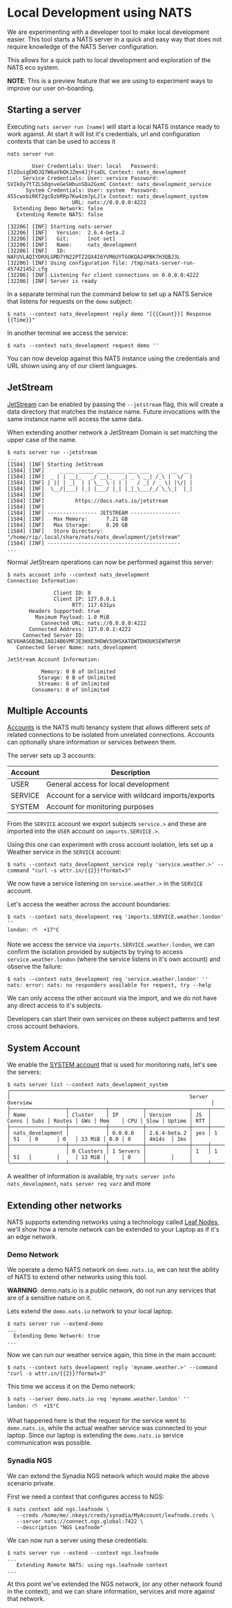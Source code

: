 # Local Development using NATS

We are experimenting with a developer tool to make local development easier.  This tool starts a NATS server in a quick and easy way that does not require knowledge of the NATS Server configuration.

This allows for a quick path to local development and exploration of the NATS eco system.

**NOTE**: This is a preview feature that we are using to experiment ways to improve our user on-boarding.

## Starting a server

Executing `nats server run [name]` will start a local NATS instance ready to work against.  At start it will list it's credentials, url and configuration contexts that can be used to access it

```nohighlight
nats server run

        User Credentials: User: local   Password: Il2OuigEHDJQ7W6aVbQkJZmn4JjFsaDL Context: nats_development
     Service Credentials: User: service Password: SVIkOy7tTZLSOqnveGeSHbunSDa2GxmC Context: nats_development_service
      System Credentials: User: system  Password: 455cwxbiRKf2gcDzbRRp7Kw4zm7pLJlx Context: nats_development_system
                     URL: nats://0.0.0.0:4222
  Extending Demo Network: false
   Extending Remote NATS: false

[32206] [INF] Starting nats-server
[32206] [INF]   Version:  2.6.4-beta.2
[32206] [INF]   Git:      [not set]
[32206] [INF]   Name:     nats_development
[32206] [INF]   ID:       NAFUVLAQIYDRXLGMD7YN22PTZ2QX4I6YVM6UYTGOKQA24PBK7H3QBJ3L
[32206] [INF] Using configuration file: /tmp/nats-server-run-457421452.cfg
[32206] [INF] Listening for client connections on 0.0.0.0:4222
[32206] [INF] Server is ready
```
In a separate terminal run the command below to set up a NATS Service that listens for requests on the `demo` subject:

```nohighlight
$ nats --context nats_development reply demo "[{{Count}}] Response {{Time}}"
```

In another terminal we access the service:

```nohighlight
$ nats --context nats_development request demo ''
```

You can now develop against this NATS instance using the credentials and URL shown using any of our client languages.

## JetStream

[JetStream](https://docs.nats.io/jetstream) can be enabled by passing the `--jetstream` flag, this will create a data directory that matches the instance name.  Future invocations with the same instance name will access the same data.

When extending another network a JetStream Domain is set matching the upper case of the name.

```nohighlight
$ nats server run --jetstream
...
[1584] [INF] Starting JetStream
[1584] [INF]     _ ___ _____ ___ _____ ___ ___   _   __  __
[1584] [INF]  _ | | __|_   _/ __|_   _| _ \ __| /_\ |  \/  |
[1584] [INF] | || | _|  | | \__ \ | | |   / _| / _ \| |\/| |
[1584] [INF]  \__/|___| |_| |___/ |_| |_|_\___/_/ \_\_|  |_|
[1584] [INF]
[1584] [INF]          https://docs.nats.io/jetstream
[1584] [INF]
[1584] [INF] ---------------- JETSTREAM ----------------
[1584] [INF]   Max Memory:      7.21 GB
[1584] [INF]   Max Storage:     8.20 GB
[1584] [INF]   Store Directory: "/home/rip/.local/share/nats/nats_development/jetstream"
[1584] [INF] -------------------------------------------
...
```

Normal JetStream operations can now be performed against this server:

```nohighlight
$ nats account info --context nats_development
Connection Information:

               Client ID: 8
               Client IP: 127.0.0.1
                     RTT: 117.631µs
       Headers Supported: true
         Maximum Payload: 1.0 MiB
           Connected URL: nats://0.0.0.0:4222
       Connected Address: 127.0.0.1:4222
     Connected Server ID: NCV6HAS6B3WLIAOJ4B6VMFJE3HXE3HDWV5OHSXATQWTDHOUKSEWTWYSM
   Connected Server Name: nats_development

JetStream Account Information:

           Memory: 0 B of Unlimited
          Storage: 0 B of Unlimited
          Streams: 0 of Unlimited
        Consumers: 0 of Unlimited
```

## Multiple Accounts

[Accounts](https://docs.nats.io/nats-server/configuration/securing_nats/accounts) is the NATS multi tenancy system that allows different sets of related connections to be isolated from unrelated connections. Accounts can optionally share information or services between them.

The server sets up 3 accounts:

|Account|Description|
|-------|-----------|
|USER   |General access for local development|
|SERVICE|Account for a service with wildcard imports/exports|
|SYSTEM |Account for monitoring purposes|

From the `SERVICE` account we export subjects `service.>` and these are imported into the `USER` account on `imports.SERVICE.>`.

Using this one can experiment with cross account isolation, lets set up a Weather service in the `SERVICE` account:

```nohightlight
$ nats --context nats_development_service reply 'service.weather.>' --command "curl -s wttr.in/{{2}}?format=3"
```

We now have a service listening on `service.weather.>` in the `SERVICE` account.

Let's access the weather across the account boundaries:

```nohighlight
$ nats --context nats_development req 'imports.SERVICE.weather.london' ''
london: ⛅️  +17°C
```

Note we access the service via `imports.SERVICE.weather.london`, we can confirm the isolation provided by subjects by trying to access `service.weather.london` (where the service listens in it's own account) and observe the failure:

```nohighlight
$ nats --context nats_development req 'service.weather.london' ''
nats: error: nats: no responders available for request, try --help
```

We can only access the other account via the import, and we do not have any direct access to it's subjects.

Developers can start their own services on these subject patterns and test cross account behaviors.

## System Account

We enable the [SYSTEM account](https://docs.nats.io/nats-server/configuration/sys_accounts) that is used for monitoring nats, let's see the servers:

```nohighlight
$ nats server list --context nats_development_system
╭───────────────────────────────────────────────────────────────────────────────────────────────────────────────────────────────────╮
│                                                          Server Overview                                                          │
├──────────────────┬────────────┬───────────┬──────────────┬─────┬───────┬──────┬────────┬─────┬────────┬─────┬──────┬────────┬─────┤
│ Name             │ Cluster    │ IP        │ Version      │ JS  │ Conns │ Subs │ Routes │ GWs │ Mem    │ CPU │ Slow │ Uptime │ RTT │
├──────────────────┼────────────┼───────────┼──────────────┼─────┼───────┼──────┼────────┼─────┼────────┼─────┼──────┼────────┼─────┤
│ nats_development │            │ 0.0.0.0   │ 2.6.4-beta.2 │ yes │ 1     │ 51   │ 0      │ 0   │ 13 MiB │ 0.0 │ 0    │ 4m14s  │ 1ms │
├──────────────────┼────────────┼───────────┼──────────────┼─────┼───────┼──────┼────────┼─────┼────────┼─────┼──────┼────────┼─────┤
│                  │ 0 Clusters │ 1 Servers │              │ 1   │ 1     │ 51   │        │     │ 13 MiB │     │ 0    │        │     │
╰──────────────────┴────────────┴───────────┴──────────────┴─────┴───────┴──────┴────────┴─────┴────────┴─────┴──────┴────────┴─────╯
```

A wealther of information is available, try `nats server info nats_development`, `nats server req varz` and more

## Extending other networks

NATS supports extending networks using a technology called [Leaf Nodes](https://docs.nats.io/nats-server/configuration/leafnodes/), we'll show how a remote network can be extended to your Laptop as if it's an edge network.

### Demo Network

We operate a demo NATS network on `demo.nats.io`, we can test the ability of NATS to extend other networks using this tool.

**WARNING**: demo.nats.io is a public network, do not run any services that are of a sensitive nature on it.

Lets extend the `demo.nats.io` network to your local laptop.

```nohighlight
$ nats server run --extend-demo
...
  Extending Demo Network: true
...
```

Now we can run our weather service again, this time in the main account:

```nohightlight
$ nats --context nats_development reply 'myname.weather.>' --command "curl -s wttr.in/{{2}}?format=3"
```

This time we access it on the Demo network:

```nohighlight
$ nats --server demo.nats.io req 'myname.weather.london' ''
london: ⛅️  +15°C
```

What happened here is that the request for the service went to `demo.nats.io`, while the actual weather service was connected to your laptop. Since our laptop is extending the `demo.nats.io` service communication was possible.

### Synadia NGS

We can extend the Synadia NGS network which would make the above scenario private.

First we need a context that configures access to NGS:

```nohighlight
$ nats context add ngs.leafnode \
   --creds /home/me/.nkeys/creds/synadia/MyAccount/leafnode.creds \
   --server nats://connect.ngs.global:7422 \
   --description "NGS Leafnode"
```
We can now run a server using these credentials:

```nohighlight
$ nats server run --extend --context ngs.leafnode
...
   Extending Remote NATS: using ngs.leafnode context
...
```

At this point we've extended the NGS network, (or any other network found in the context), and we can share information, services and more against that network.
